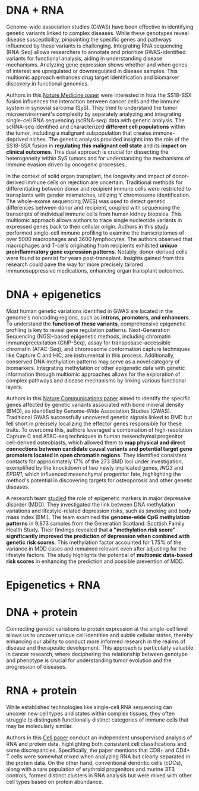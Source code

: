# DNA + RNA
Genome-wide association studies (GWAS) have been effective in identifying genetic variants linked to complex diseases. While these genotypes reveal disease susceptibility, pinpointing the specific genes and pathways influenced by these variants is challenging. Integrating RNA sequencing (RNA-Seq) allows researchers to annotate and prioritize GWAS-identified variants for functional analysis, aiding in understanding disease mechanisms. Analyzing gene expression shows whether and when genes of interest are upregulated or downregulated in disease samples. This multiomic approach enhances drug target identification and biomarker discovery in functional genomics.

Authors in this [Nature Medicine paper](https://www.nature.com/articles/s41591-020-01212-6) were interested in how the SS18-SSX fusion influences the interaction between cancer cells and the immune system in synovial sarcoma (SyS). They tried to understand the tumor microenvironment's complexity by separately analyzing and integrating single-cell RNA sequencing (scRNA-seq) data with genetic analysis. The scRNA-seq identified and characterized **different cell populations** within the tumor, including a malignant subpopulation that creates immune-deprived niches. The genetic analysis provided insights into the role of the SS18-SSX fusion in **regulating this malignant cell state** and its **impact on clinical outcomes**. This dual approach is crucial for dissecting the heterogeneity within SyS tumors and for understanding the mechanisms of immune evasion driven by oncogenic processes.

In the context of solid organ transplant, the longevity and impact of donor-derived immune cells on rejection are uncertain. Traditional methods for differentiating between donor and recipient immune cells were restricted to transplants with gender mismatches, utilizing Y chromosome identification. The whole-exome sequencing (WES) was used to detect genetic differences between donor and recipient, coupled with sequencing the transcripts of individual immune cells from human kidney biopsies. This multiomic approach allows authors to trace single nucleotide variants in expressed genes back to their cellular origin. Authors in this [study](https://journals.lww.com/jasn/fulltext/2020/09000/harnessing_expressed_single_nucleotide_variation.12.aspx) performed single-cell immune profiling to examine the transcriptomes of over 5000 macrophages and 3600 lymphocytes. The authors observed that macrophages and T-cells originating from recipients exhibited **unique proinflammatory gene expression patterns**. Notably, donor-derived cells were found to persist for years post-transplant. Insights gained from this research could pave the way for more precisely tailored immunosuppressive medications, enhancing organ transplant outcomes.

# DNA + epigenetics 
Most human genetic variations identified in GWAS are located in the genome's noncoding regions, such as **introns, promoters, and enhancers**. To understand the **function of these variants**, comprehensive epigenetic profiling is key to reveal gene regulation patterns. Next-Generation Sequencing (NGS)-based epigenetic methods, including chromatin immunoprecipitation (ChIP-Seq), assay for transposase-accessible chromatin (ATAC-Seq), and chromosome conformation capture techniques like Capture C and HiC, are instrumental in this process. Additionally, conserved DNA methylation patterns may serve as a novel category of biomarkers. Integrating methylation or other epigenetic data with genetic information through multiomic approaches allows for the exploration of complex pathways and disease mechanisms by linking various functional layers.

Authors in this [Nature Communications paper](https://www.nature.com/articles/s41467-019-09302-x) aimed to identify the specific genes affected by genetic variants associated with bone mineral density (BMD), as identified by Genome-Wide Association Studies (GWAS). Traditional GWAS successfully uncovered genetic signals linked to BMD but fell short in precisely localizing the effector genes responsible for these traits. To overcome this, authors leveraged a combination of high-resolution Capture C and ATAC-seq techniques in human mesenchymal progenitor cell-derived osteoblasts, which allowed them to **map physical and direct connections between candidate causal variants and potential target gene promoters located in open chromatin regions**. They identified consistent contacts for approximately 17% of the 273 BMD loci under investigation, exemplified by the knockdown of two newly implicated genes, *ING3* and *EPDR1*, which influenced mesenchymal progenitor fate, highlighting the method's potential in discovering targets for osteoporosis and other genetic diseases​.

A research team [studied](https://www.nature.com/articles/s41380-020-0808-3) the role of epigenetic markers in major depressive disorder (MDD). They investigated the link between DNA methylation variations and lifestyle-related depression risks, such as smoking and body mass index (BMI). The team examined the **genome-wide CpG methylation patterns** in 9,873 samples from the Generation Scotland: Scottish Family Health Study. Their findings revealed that **a "methylation risk score" significantly improved the prediction of depression when combined with genetic risk scores**. This methylation factor accounted for 1.75% of the variance in MDD cases and remained relevant even after adjusting for the lifestyle factors. The study highlights the potential of **multiomic data-based risk scores** in enhancing the prediction and possible prevention of MDD.

# Epigenetics + RNA


# DNA + protein
Connecting genetic variations to protein expression at the single-cell level allows us to uncover unique cell identities and subtle cellular states, thereby enhancing our ability to conduct more informed research in the realms of disease and therapeutic development. This approach is particularly valuable in cancer research, where deciphering the relationship between genotype and phenotype is crucial for understanding tumor evolution and the progression of diseases.

# RNA + protein
While established technologies like single-cell RNA sequencing can uncover new cell types and states within complex tissues, they often struggle to distinguish functionally distinct categories of immune cells that may be molecularly similar.

Authors in this [Cell paper](https://www.cell.com/cell/fulltext/S0092-8674(21)00583-3) conduct an independent unsupervised analysis of RNA and protein data, highlighting both consistent cell classifications and some discrepancies. Specifically, the paper mentions that CD8+ and CD4+ T cells were somewhat mixed when analyzing RNA but clearly separated in the protein data. On the other hand, conventional dendritic cells (cDCs), along with a rare population of erythroid progenitors and murine 3T3 controls, formed distinct clusters in RNA analysis but were mixed with other cell types based on protein abundance.



